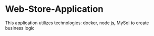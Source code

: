 # Web-Store-Application
This application utilizes technologies: docker, node js, MySql to create business logic
